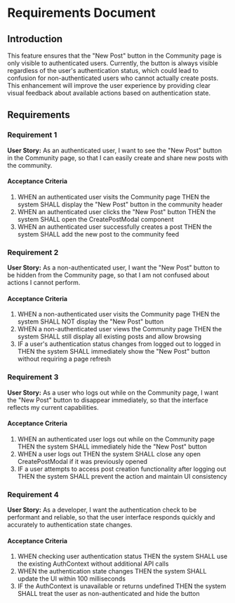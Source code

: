 # Requirements Document

## Introduction

This feature ensures that the "New Post" button in the Community page is only visible to authenticated users. Currently, the button is always visible regardless of the user's authentication status, which could lead to confusion for non-authenticated users who cannot actually create posts. This enhancement will improve the user experience by providing clear visual feedback about available actions based on authentication state.

## Requirements

### Requirement 1

**User Story:** As an authenticated user, I want to see the "New Post" button in the Community page, so that I can easily create and share new posts with the community.

#### Acceptance Criteria

1. WHEN an authenticated user visits the Community page THEN the system SHALL display the "New Post" button in the community header
2. WHEN an authenticated user clicks the "New Post" button THEN the system SHALL open the CreatePostModal component
3. WHEN an authenticated user successfully creates a post THEN the system SHALL add the new post to the community feed

### Requirement 2

**User Story:** As a non-authenticated user, I want the "New Post" button to be hidden from the Community page, so that I am not confused about actions I cannot perform.

#### Acceptance Criteria

1. WHEN a non-authenticated user visits the Community page THEN the system SHALL NOT display the "New Post" button
2. WHEN a non-authenticated user views the Community page THEN the system SHALL still display all existing posts and allow browsing
3. IF a user's authentication status changes from logged out to logged in THEN the system SHALL immediately show the "New Post" button without requiring a page refresh

### Requirement 3

**User Story:** As a user who logs out while on the Community page, I want the "New Post" button to disappear immediately, so that the interface reflects my current capabilities.

#### Acceptance Criteria

1. WHEN an authenticated user logs out while on the Community page THEN the system SHALL immediately hide the "New Post" button
2. WHEN a user logs out THEN the system SHALL close any open CreatePostModal if it was previously opened
3. IF a user attempts to access post creation functionality after logging out THEN the system SHALL prevent the action and maintain UI consistency

### Requirement 4

**User Story:** As a developer, I want the authentication check to be performant and reliable, so that the user interface responds quickly and accurately to authentication state changes.

#### Acceptance Criteria

1. WHEN checking user authentication status THEN the system SHALL use the existing AuthContext without additional API calls
2. WHEN the authentication state changes THEN the system SHALL update the UI within 100 milliseconds
3. IF the AuthContext is unavailable or returns undefined THEN the system SHALL treat the user as non-authenticated and hide the button